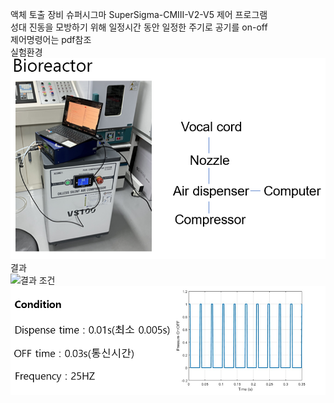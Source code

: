 액체 토출 장비 슈퍼시그마 SuperSigma-CMIII-V2-V5 제어 프로그램\
성대 진동을 모방하기 위해 일정시간 동안 일정한 주기로 공기를 on-off\
제어명령어는 pdf참조\
실험환경\
![실험환경](11.PNG)
결과\
![결과](image35.gif)
조건\
![조건](condi.PNG)
